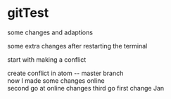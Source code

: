 # gitTest

some changes and adaptions

some extra changes after restarting the terminal

start with making a conflict

create conflict in atom -- master branch  
now I made some changes online  
second go at online changes
third go
first change Jan
